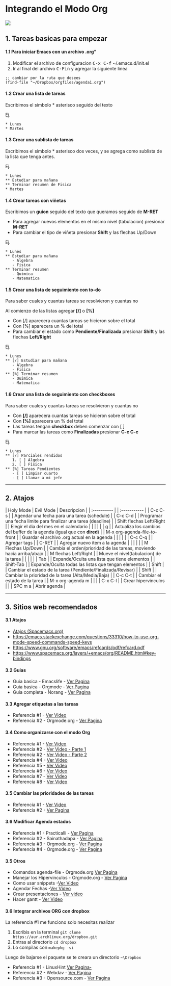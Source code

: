 # Integrando el Modo Org

<img src="/images/orgmode2.png">

## 1. Tareas basicas para empezar

#### 1.1 Para iniciar Emacs con un archivo .org"

1. Modificar el archivo de configuracion <kbd>C-x C-f</kbd> ~/.emacs.d/init.el
2. Ir al final del archivo <kbd>C-Fin</kbd> y agregar la siguiente linea

```
;; cambiar por la ruta que desees
(find-file "~/Dropbox/orgfiles/agenda1.org")
```


#### 1.2 Crear una lista de tareas

Escribimos el simbolo * asterisco seguido del texto

Ej.

```
* Lunes
* Martes
```

#### 1.3 Crear una sublista de tareas

Escribimos el simbolo * asterisco dos veces, y se agrega como sublista de la lista que tenga antes.

Ej.

```
* Lunes
** Estudiar para mañana
** Terminar resumen de Fisica
* Martes
```

#### 1.4 Crear tareas con viñetas

Escribimos un **guion** seguido del texto que queramos seguido de **M-RET**

- Para agregar nuevos elementos en el mismo nivel (tabulacion) presionar **M-RET**
- Para cambiar el tipo de viñeta presionar **Shift** y las flechas Up/Down

Ej.
 
```
* Lunes
** Estudiar para mañana
   - Algebra
   - Fisica
** Terminar resumen
   - Quimica
   - Matematica
```

#### 1.5 Crear una lista de seguimiento con to-do

Para saber cuales y cuantas tareas se resolvieron y cuantas no

Al comienzo de las listas agregar **[/]** o **[%]**

- Con [/] aparecera cuantas tareas se hicieron sobre el total
- Con [%] aparecera un % del total
- Para cambiar el estado como **Pendiente/Finalizada** presionar **Shift** y las flechas **Left/Right**

Ej.

```
* Lunes
** [/] Estudiar para mañana
   - Algebra
   - Fisica
** [%] Terminar resumen
   - Quimica
   - Matematica
```

#### 1.6 Crear una lista de seguimiento con checkboxes

Para saber cuales y cuantas tareas se resolvieron y cuantas no

- Con **[/]** aparecera cuantas tareas se hicieron sobre el total
- Con **[%]** aparecera un % del total
- Las tareas tengan **checkbox** deben comenzar con [ ] 
- Para marcar las tareas como **Finalizadas** presionar **C-c C-c**

Ej.

```
* Lunes
** [/] Parciales rendidos
   1. [ ] Algebra
   2. [ ] Fisica
** [%] Tareas Pendientes
   - [ ] Limpiar cuarto
   - [ ] Llamar a mi jefe
```

- - -

## 2. Atajos

| Holy Mode                    | Evil Mode | Descripcion                                                             |
| :----------                  |           | :-----------                                                            |
| C-c C-s                      |           | Agendar una fecha para una tarea (schedule)                             |
| C-c C-d                      |           | Programar una fecha limite para finalizar una tarea (deadline)          |
| Shift flechas Left/Right     |           | Elegir el dia del mes en el calendario                                  |
|                              |           |                                                                         |
| g                            |           | Actualiza los cambios del buffer de la agenda (igual que con **dired**) |
| M-x org-agenda-file-to-front |           | Guardar el archivo .org actual en la agenda                             |
|                              |           |                                                                         |
| C-c C-q                      |           | Agregar tags                                                            |
| C-RET                        |           | Agregar nuevo item a la agenda                                          |
|                              |           |                                                                         |
| M Flechas Up/Down            |           | Cambia el orden/prioridad de las tareas, moviendo hacia arriba/abajo    |
| M flechas Left/Right         |           | Mueve el nivel(tabulacion) de la tarea                                  |
|                              |           |                                                                         |
| Tab                          |           | Expande/Oculta una lista que tiene elementos                            |
| Shift-Tab                    |           | Expande/Oculta todas las listas que tengan elementos                    |
| Shift <Left><Right>          |           | Cambiar el estado de la tarea (Pendiente/Finalizada/Revisar)            |
| Shift <Up><Down>             |           | Cambiar la prioridad de la tarea (Alta/Media/Baja)                      |
| C-c C-t                      |           | Cambiar el estado de la tarea                                           |
| M-x org-agenda m             |           |                                                                         |
| C-x C-l                      |           | Crear hipervinculos                                                     |
|                              | SPC m a   | Abrir agenda                                                            |


- - -

## 3. Sitios web recomendados

#### 3.1 Atajos

- [Atajos (Spacemacs.org)](https://www.spacemacs.org/layers/+emacs/org/README.html)
- https://emacs.stackexchange.com/questions/33310/how-to-use-org-mode-speed-commands-speed-keys
- https://www.gnu.org/software/emacs/refcards/pdf/refcard.pdf
- https://www.spacemacs.org/layers/+emacs/org/README.html#key-bindings
 
#### 3.2 Guias

- Guia basica - Emacslife - [Ver Pagina](http://emacslife.com/baby-steps-org.html)
- Guia basica - Orgmode - [Ver Pagina](https://orgmode.org/worg/org-tutorials/orgtutorial_dto-es.html)
- Guia completa - Norang - [Ver Pagina](http://doc.norang.ca/org-mode.html)

#### 3.3 Agregar etiquetas a las tareas

- Referencia #1 - [Ver Video](https://www.youtube.com/watch?v=FJq__bBi0nI)
- Referencia #2 - Orgmode.org - [Ver Pagina](https://orgmode.org/manual/Setting-Tags.html)

#### 3.4 Como organizarse con el modo Org

- Referencia #1 - [Ver Video](https://www.youtube.com/watch?v=C6nbjqn5Uxw)
- Referencia #2 - [Ver Video - Parte 1](https://www.youtube.com/watch?v=QQSaDDVP__s)
- Referencia #2 - [Ver Video - Parte 2](https://www.youtube.com/watch?v=sXTtDiLXr48)
- Referencia #4 - [Ver Video](https://www.youtube.com/watch?v=PVsSOmUB7ic)
- Referencia #5 - [Ver Video](https://www.youtube.com/watch?v=gDHE23vl9E0)
- Referencia #6 - [Ver Video](https://www.youtube.com/watch?v=LFO2UbzbZhA)
- Referencia #7 - [Ver Video](https://www.youtube.com/watch?v=dljNabciEGg)
- Referencia #8 - [Ver Video](https://www.youtube.com/watch?v=fgizHHd7nOo)

#### 3.5 Cambiar las prioridades de las tareas

- Referencia #1 - [Ver Video](https://www.youtube.com/watch?v=WSF4EgQqa3Q)
- Referencia #2 - [Ver Pagina](https://github.com/harrybournis/org-fancy-priorities)

#### 3.6 Modificar Agenda estados

- Referencia #1 - Practicalli - [Ver Pagina](https://practicalli.github.io/spacemacs/org-mode/todo-states-customise.html)
- Referencia #2 - Sainathadapa - [Ver Pagina](https://sainathadapa.github.io/emacs-spacemacs-config/org-config)
- Referencia #3 - Orgmode.org  - [Ver Pagina](https://orgmode.org/manual/TODO-Basics.html)
- Referencia #4 - Orgmode.org -  [Ver Pagina](https://orgmode.org/manual/Setting-Tags.html)

#### 3.5 Otros

- Comandos agenda-file - Orgmode.org [Ver Pagina](https://orgmode.org/manual/Agenda-Files.html)
- Manejar los Hipervinculos - Orgmode.org - [Ver Pagina](https://orgmode.org/manual/Handling-Links.html)
- Como usar snippets -[Ver Video](https://www.youtube.com/watch?v=UT1bcq_HIkE)
- Agendar Fechas -[Ver Video](https://www.youtube.com/watch?v=QQSaDDVP__s)
- Crear presentaciones - [Ver video](https://www.youtube.com/watch?v=bRoSpJ23Kzk)
- Hacer gantt - [Ver Video](https://www.youtube.com/watch?v=5ViUBaarsbw)

#### 3.6 Integrar archivos ORG con dropbox 

La referencia #1 me funciono solo necesitas realizar

1. Escribis en la terminal `git clone https://aur.archlinux.org/dropbox.git`
2. Entras al directorio `cd dropbox`
3. Lo compilas con `makepkg -si`

Luego de bajarse el paquete se te creara un directorio `~\Dropbox`

- Referencia #1 - LinuxHint [Ver Pagina-](https://linuxhint.com/install_dropbox_manjaro_linux/)
- Referencia #2 - Webdav - [Ver Pagina](https://webdav.io/webdav/webdav-integrations/webdav-dropbox/)
- Referencia #3 - Opensource.com - [Ver Pagina](https://opensource.com/article/19/4/calendar-git)


